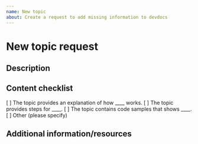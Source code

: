 ```yaml
---
name: New topic
about: Create a request to add missing information to devdocs
---
```


# New topic request

## Description

<!-- (REQUIRED) What is the topic missing from devdocs -->

## Content checklist

<!-- (REQUIRED) List specific information or details to include in this topic -->

<!-- Use the following checklist template as a starting point -->

[ ] The topic provides an explanation of how ____ works.
[ ] The topic provides steps for ____.
[ ] The topic contains code samples that shows ____.
[ ] Other (please specify)

## Additional information/resources

<!-- (OPTIONAL) Any information you already know or other online resources that cover this topic -->

<!--
Thank you for taking the time to report this issue!
GitHub Issues should only be created for problems/topics related to this project's codebase.

Before submitting this issue, please make sure you are complying with our Code of Conduct:
https://github.com/magento/devdocs/blob/develop/.github/CODE_OF_CONDUCT.md

Issues that do not comply with our Code of Conduct or do not contain enough information may be closed at the maintainers' discretion.

Feel free to remove this section before creating this issue.
-->
